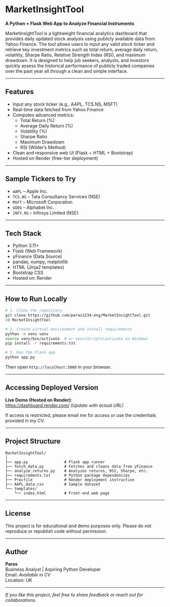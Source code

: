 
# MarketInsightTool

**A Python + Flask Web App to Analyze Financial Instruments**

MarketInsightTool is a lightweight financial analytics dashboard that provides daily updated stock analysis using publicly available data from Yahoo Finance. The tool allows users to input any valid stock ticker and retrieve key investment metrics such as total return, average daily return, volatility, Sharpe Ratio, Relative Strength Index (RSI), and maximum drawdown. It is designed to help job seekers, analysts, and investors quickly assess the historical performance of publicly traded companies over the past year all through a clean and simple interface.

---

## Features

- Input any stock ticker (e.g., AAPL, TCS.NS, MSFT)
- Real-time data fetched from Yahoo Finance
- Computes advanced metrics:
  - Total Return (%)
  - Average Daily Return (%)
  - Volatility (%)
  - Sharpe Ratio
  - Maximum Drawdown
  - RSI (Wilder’s Method)
- Clean and responsive web UI (Flask + HTML + Bootstrap)
- Hosted on Render (free-tier deployment)

---

## Sample Tickers to Try

- `AAPL` – Apple Inc.
- `TCS.NS` – Tata Consultancy Services (NSE)
- `MSFT` – Microsoft Corporation
- `GOOG` – Alphabet Inc.
- `INFY.NS` – Infosys Limited (NSE)

---


## Tech Stack

- Python 3.11+
- Flask (Web Framework)
- yFinance (Data Source)
- pandas, numpy, matplotlib
- HTML (Jinja2 templates)
- Bootstrap CSS
- Hosted on: Render

---

## How to Run Locally

```bash
# 1. Clone the repository
git clone https://github.com/paras1234-eng/MarketInsightTool.git
cd MarketInsightTool

# 2. Create virtual environment and install requirements
python -m venv venv
source venv/bin/activate  # or venv\Scripts\activate on Windows
pip install -r requirements.txt

# 3. Run the Flask app
python app.py
```

Then open `http://localhost:5000` in your browser.

---

## Accessing Deployed Version

**Live Demo (Hosted on Render)**:  
https://dashboard.render.com/  *(Update with actual URL)*

If access is restricted, please email me for access or use the credentials provided in my CV.

---

## Project Structure

```
MarketInsightTool/
│
├── app.py                # Flask app runner
├── fetch_data.py         # Fetches and cleans data from yFinance
├── analyze_returns.py    # Analyzes returns, RSI, Sharpe, etc.
├── requirements.txt      # Python package dependencies
├── Procfile              # Render deployment instruction
├── AAPL_data.csv         # Sample dataset
└── templates/
    └── index.html        # Front-end web page
```

---

## License

This project is for educational and demo purposes only. Please do not reproduce or republish code without permission.

---

## Author

**Paras**  
Business Analyst | Aspiring Python Developer  
Email: *Available in CV*  
Location: UK

---

*If you like this project, feel free to share feedback or reach out for collaborations.*
